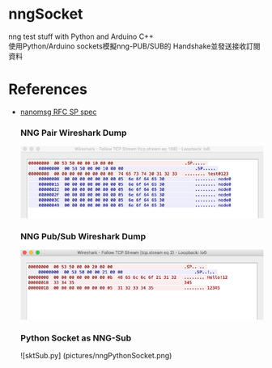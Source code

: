 # nngSocket
  nng test stuff with Python and Arduino C++
  <br/>
  使用Python/Arduino sockets模擬nng-PUB/SUB的 Handshake並發送接收訂閱資料
  <br/>
  
# References
- [nanomsg RFC SP spec](https://github.com/nanomsg/nanomsg/blob/master/rfc/sp-tcp-mapping-01.txt)
  <br/>
  ### NNG Pair Wireshark Dump
  ![nng Pair0](pictures/nngPairWireshark.png)
  <br/>
  ### NNG Pub/Sub Wireshark Dump
  ![nng PubSub](pictures/nngPubSub.png)
  <br/>

  ### Python Socket as NNG-Sub
  ![sktSub.py] (pictures/nngPythonSocket.png)
